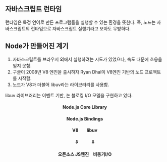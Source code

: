## 자바스크립트 런타임

<p>런타임은 특정 언어로 만든 프로그램들을 실행할 수 있는 환경을 뜻한다. 즉, 노드는 자바스크립트의 런타임으로 자바스크립트 실행기라고 보아도 무방하다.</p>

## Node가 만들어진 계기

1. 자바스크립트를 브라우저 외에서 실행하려는 시도가 있었으나, 속도 때문에 호응을 얻지 못함.
2. 구글이 2008년 V8 엔진을 출시하자 Ryan Dhal이 V8엔진 기반의 노드 프로젝트를 시작함.
3. 노드가 V8과 더불어 libuv라는 라이브러리를 사용함.

<p>libuv 라이브러리는 이벤트 기반, 논 블로킹 I/O 모델을 구현하고 있다.</p>

<div align="center">

#### Node.js Core Library  
#### Node.js Bindings
#### V8&nbsp;&nbsp;&nbsp;&nbsp;&nbsp;&nbsp;&nbsp;&nbsp;libuv
#### ⇩&nbsp;&nbsp;&nbsp;&nbsp;&nbsp;&nbsp;&nbsp;&nbsp;&nbsp;&nbsp;&nbsp;&nbsp;⇩
#### 오픈소스 JS엔진&nbsp;&nbsp;&nbsp;&nbsp;비동기I/O
</div>